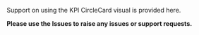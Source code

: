 Support on using the KPI CircleCard visual is provided here. 

**Please use the Issues to raise any issues or support requests.**
